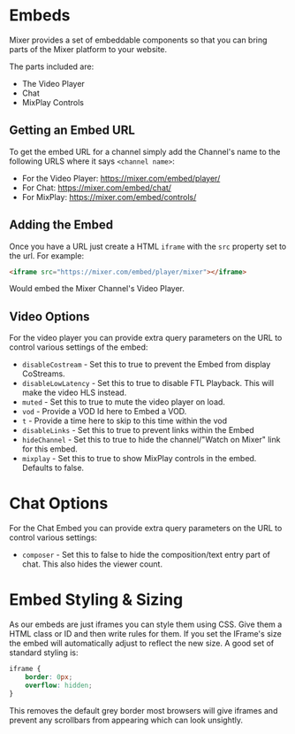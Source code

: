 # Embeds

Mixer provides a set of embeddable components so that you can bring parts of the Mixer platform to your website.

The parts included are:
- The Video Player
- Chat
- MixPlay Controls

## Getting an Embed URL

To get the embed URL for a channel simply add the Channel's name to the following URLS where it says `<channel name>`:
- For the Video Player: https://mixer.com/embed/player/<channel name>
- For Chat: https://mixer.com/embed/chat/<channel name>
- For MixPlay: https://mixer.com/embed/controls/<channel name>

## Adding the Embed

Once you have a URL just create a HTML `iframe` with the `src` property set to the url. For example:
```html
<iframe src="https://mixer.com/embed/player/mixer"></iframe>
```
Would embed the Mixer Channel's Video Player.

## Video Options

For the video player you can provide extra query parameters on the URL to control various settings of the embed:
- `disableCostream` - Set this to true to prevent the Embed from display CoStreams.
- `disableLowLatency` - Set this to true to disable FTL Playback. This will make the video HLS instead.
- `muted` - Set this to true to mute the video player on load.
- `vod` - Provide a VOD Id here to Embed a VOD.
- `t` - Provide a time here to skip to this time within the vod
- `disableLinks` - Set this to true to prevent links within the Embed
- `hideChannel` - Set this to true to hide the channel/"Watch on Mixer" link for this embed.
- `mixplay` - Set this to true to show MixPlay controls in the embed. Defaults to false.


# Chat Options

For the Chat Embed you can provide extra query parameters on the URL to control various settings:
- `composer` - Set this to false to hide the composition/text entry part of chat. This also hides the viewer count.


# Embed Styling & Sizing
As our embeds are just iframes you can style them using CSS. Give them a HTML class or ID and then write rules for them. If you set the IFrame's size the embed will automatically adjust to reflect the new size. A good set of standard styling is:

```css
iframe {
    border: 0px;
    overflow: hidden;
}
```
This removes the default grey border most browsers will give iframes and prevent any scrollbars from appearing which can look unsightly.

